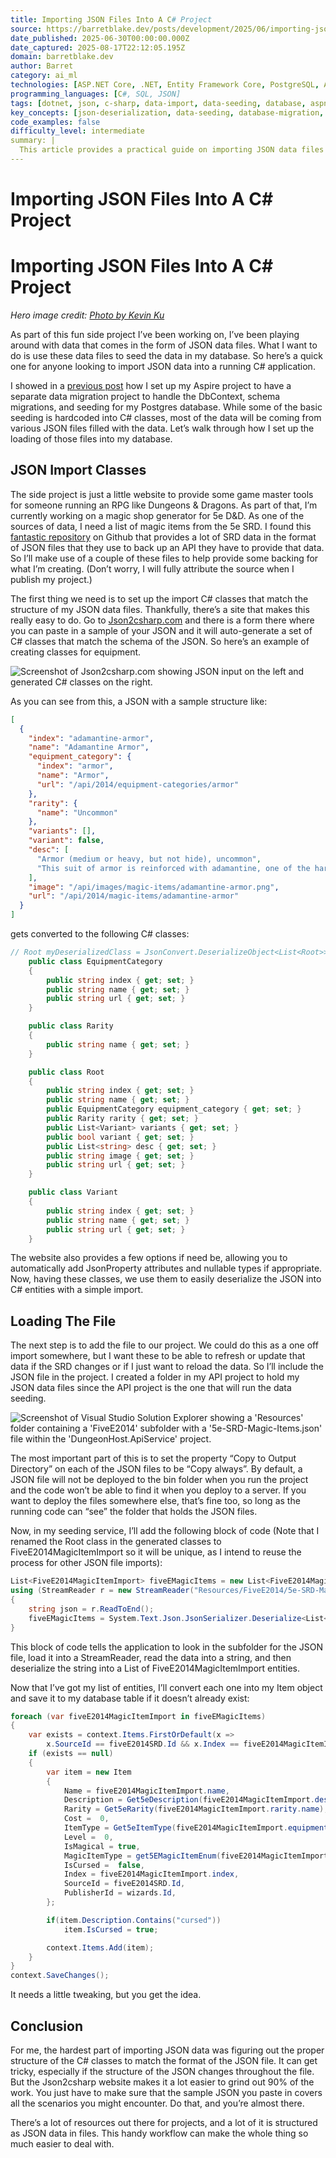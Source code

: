 ```yaml
---
title: Importing JSON Files Into A C# Project
source: https://barretblake.dev/posts/development/2025/06/importing-json-files-into-csharp/?utm_source=bonobopress&utm_medium=newsletter&utm_campaign=2088
date_published: 2025-06-30T00:00:00.000Z
date_captured: 2025-08-17T22:12:05.195Z
domain: barretblake.dev
author: Barret
category: ai_ml
technologies: [ASP.NET Core, .NET, Entity Framework Core, PostgreSQL, Aspire, System.Text.Json, Json2csharp.com, GitHub]
programming_languages: [C#, SQL, JSON]
tags: [dotnet, json, c-sharp, data-import, data-seeding, database, aspnet-core, entity-framework, serialization, deserialization]
key_concepts: [json-deserialization, data-seeding, database-migration, object-relational-mapping, file-io, data-modeling, project-structure]
code_examples: false
difficulty_level: intermediate
summary: |
  This article provides a practical guide on importing JSON data files into a C# application to seed a database. It demonstrates how to leverage the Json2csharp.com tool to automatically generate C# classes that match the JSON schema, simplifying the deserialization process. The post also covers crucial project setup steps, such as configuring JSON files to be copied to the output directory, and illustrates how to use `System.Text.Json.JsonSerializer` to load and parse the data. Finally, it shows how to integrate the deserialized data into a database using an ORM, exemplified by Entity Framework Core, for efficient data management.
---
```

# Importing JSON Files Into A C# Project

# Importing JSON Files Into A C# Project

_Hero image credit: [Photo by Kevin Ku](https://www.pexels.com/photo/data-codes-through-eyeglasses-577585/)_

As part of this fun side project I’ve been working on, I’ve been playing around with data that comes in the form of JSON data files. What I want to do is use these data files to seed the data in my database. So here’s a quick one for anyone looking to import JSON data into a running C# application.

I showed in a [previous post](../posts/development/2025/06/efcore-migration-project-in-aspire/) how I set up my Aspire project to have a separate data migration project to handle the DbContext, schema migrations, and seeding for my Postgres database. While some of the basic seeding is hardcoded into C# classes, most of the data will be coming from various JSON files filled with the data. Let’s walk through how I set up the loading of those files into my database.

## JSON Import Classes

The side project is just a little website to provide some game master tools for someone running an RPG like Dungeons & Dragons. As part of that, I’m currently working on a magic shop generator for 5e D&D. As one of the sources of data, I need a list of magic items from the 5e SRD. I found this [fantastic repository](https://github.com/5e-bits/5e-database) on Github that provides a lot of SRD data in the format of JSON files that they use to back up an API they have to provide that data. So I’ll make use of a couple of these files to help provide some backing for what I’m creating. (Don’t worry, I will fully attribute the source when I publish my project.)

The first thing we need is to set up the import C# classes that match the structure of my JSON data files. Thankfully, there’s a site that makes this really easy to do. Go to [Json2csharp.com](https://json2csharp.com/) and there is a form there where you can paste in a sample of your JSON and it will auto-generate a set of C# classes that match the schema of the JSON. So here’s an example of creating classes for equipment.

![Screenshot of Json2csharp.com showing JSON input on the left and generated C# classes on the right.](/posts/development/2025/06/importing-json-files-into-csharp/images/json2csharp.jpg)

As you can see from this, a JSON with a sample structure like:

```JSON
[
  {
    "index": "adamantine-armor",
    "name": "Adamantine Armor",
    "equipment_category": {
      "index": "armor",
      "name": "Armor",
      "url": "/api/2014/equipment-categories/armor"
    },
    "rarity": {
      "name": "Uncommon"
    },
    "variants": [],
    "variant": false,
    "desc": [
      "Armor (medium or heavy, but not hide), uncommon",
      "This suit of armor is reinforced with adamantine, one of the hardest substances in existence. While you're wearing it, any critical hit against you becomes a normal hit."
    ],
    "image": "/api/images/magic-items/adamantine-armor.png",
    "url": "/api/2014/magic-items/adamantine-armor"
  }
]
```

gets converted to the following C# classes:

```csharp
// Root myDeserializedClass = JsonConvert.DeserializeObject<List<Root>>(myJsonResponse);
    public class EquipmentCategory
    {
        public string index { get; set; }
        public string name { get; set; }
        public string url { get; set; }
    }

    public class Rarity
    {
        public string name { get; set; }
    }

    public class Root
    {
        public string index { get; set; }
        public string name { get; set; }
        public EquipmentCategory equipment_category { get; set; }
        public Rarity rarity { get; set; }
        public List<Variant> variants { get; set; }
        public bool variant { get; set; }
        public List<string> desc { get; set; }
        public string image { get; set; }
        public string url { get; set; }
    }

    public class Variant
    {
        public string index { get; set; }
        public string name { get; set; }
        public string url { get; set; }
    }
```

The website also provides a few options if need be, allowing you to automatically add JsonProperty attributes and nullable types if appropriate. Now, having these classes, we use them to easily deserialize the JSON into C# entities with a simple import.

## Loading The File

The next step is to add the file to our project. We could do this as a one off import somewhere, but I want these to be able to refresh or update that data if the SRD changes or if I just want to reload the data. So I’ll include the JSON file in the project. I created a folder in my API project to hold my JSON data files since the API project is the one that will run the data seeding.

![Screenshot of Visual Studio Solution Explorer showing a 'Resources' folder containing a 'FiveE2014' subfolder with a '5e-SRD-Magic-Items.json' file within the 'DungeonHost.ApiService' project.](/posts/development/2025/06/importing-json-files-into-csharp/images/jsonstorefolderinapi.jpg)

The most important part of this is to set the property “Copy to Output Directory” on each of the JSON files to be “Copy always”. By default, a JSON file will not be deployed to the bin folder when you run the project and the code won’t be able to find it when you deploy to a server. If you want to deploy the files somewhere else, that’s fine too, so long as the running code can “see” the folder that holds the JSON files.

Now, in my seeding service, I’ll add the following block of code (Note that I renamed the Root class in the generated classes to FiveE2014MagicItemImport so it will be unique, as I intend to reuse the process for other JSON file imports):

```csharp
List<FiveE2014MagicItemImport> fiveEMagicItems = new List<FiveE2014MagicItemImport>();
using (StreamReader r = new StreamReader("Resources/FiveE2014/5e-SRD-Magic-Items.json"))
{
    string json = r.ReadToEnd();
    fiveEMagicItems = System.Text.Json.JsonSerializer.Deserialize<List<FiveE2014MagicItemImport>>(json);
}
```

This block of code tells the application to look in the subfolder for the JSON file, load it into a StreamReader, read the data into a string, and then deserialize the string into a List of FiveE2014MagicItemImport entities.

Now that I’ve got my list of entities, I’ll convert each one into my Item object and save it to my database table if it doesn’t already exist:

```csharp
foreach (var fiveE2014MagicItemImport in fiveEMagicItems)
{
    var exists = context.Items.FirstOrDefault(x =>
        x.SourceId == fiveE2014SRD.Id && x.Index == fiveE2014MagicItemImport.index);
    if (exists == null)
    {
        var item = new Item
        {
            Name = fiveE2014MagicItemImport.name,
            Description = Get5eDescription(fiveE2014MagicItemImport.desc),
            Rarity = Get5eRarity(fiveE2014MagicItemImport.rarity.name),
            Cost =  0,
            ItemType = Get5eItemType(fiveE2014MagicItemImport.equipment_category.index, fiveE2014MagicItemImport.name.ToLowerInvariant()),
            Level =  0,
            IsMagical = true,
            MagicItemType = get5EMagicItemEnum(fiveE2014MagicItemImport.equipment_category.index),
            IsCursed =  false, 
            Index = fiveE2014MagicItemImport.index,
            SourceId = fiveE2014SRD.Id,
            PublisherId = wizards.Id,
        };

        if(item.Description.Contains("cursed"))
            item.IsCursed = true;

        context.Items.Add(item);
    }
}
context.SaveChanges();
```

It needs a little tweaking, but you get the idea.

## Conclusion

For me, the hardest part of importing JSON data was figuring out the proper structure of the C# classes to match the format of the JSON file. It can get tricky, especially if the structure of the JSON changes throughout the file. But the Json2csharp website makes it a lot easier to grind out 90% of the work. You just have to make sure that the sample JSON you paste in covers all the scenarios you might encounter. Do that, and you’re almost there.

There’s a lot of resources out there for projects, and a lot of it is structured as JSON data in files. This handy workflow can make the whole thing so much easier to deal with.